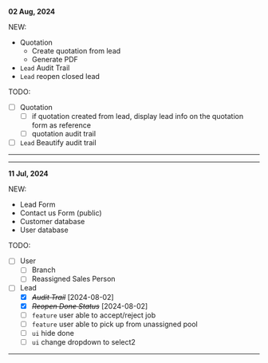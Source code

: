 **02 Aug, 2024**

NEW:
* Quotation
    * Create quotation from lead
    * Generate PDF
* ```Lead``` Audit Trail
* ```Lead``` reopen closed lead

TODO:
* [ ] Quotation
    * [ ] if quotation created from lead, display lead info on the quotation form as reference
    * [ ] quotation audit trail
* [ ] ```Lead``` Beautify audit trail

---



---

**11 Jul, 2024**

NEW:
* Lead Form
* Contact us Form (public)
* Customer database
* User database

TODO:
* [ ] User
    * [ ] Branch
    * [ ] Reassigned Sales Person
* [ ] Lead
    * [X] ~~*Audit Trail*~~ [2024-08-02]
    * [X] ~~*Reopen Done Status*~~ [2024-08-02]
    * [ ] ```feature``` user able to accept/reject job
    * [ ] ```feature``` user able to pick up from unassigned pool
    * [ ] ```ui``` hide done
    * [ ] ```ui``` change dropdown to select2

---